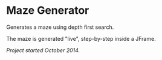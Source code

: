 # Maze Generator

Generates a maze using depth first search.

The maze is generated "live", step-by-step inside a JFrame.

*Project started October 2014.*
